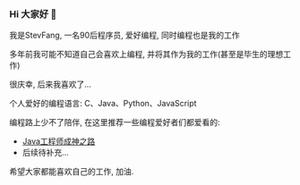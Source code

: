 ### Hi 大家好 👋

<!--
**StevFang/StevFang** is a ✨ _special_ ✨ repository because its `README.md` (this file) appears on your GitHub profile.

Here are some ideas to get you started:

- 🔭 I’m currently working on ...
- 🌱 I’m currently learning ...
- 👯 I’m looking to collaborate on ...
- 🤔 I’m looking for help with ...
- 💬 Ask me about ...
- 📫 How to reach me: ...
- 😄 Pronouns: ...
- ⚡ Fun fact: ...
-->

我是StevFang, 一名90后程序员, 爱好编程, 同时编程也是我的工作

多年前我可能不知道自己会喜欢上编程, 并将其作为我的工作(甚至是毕生的理想工作)

很庆幸, 后来我喜欢了...  

个人爱好的编程语言: C、Java、Python、JavaScript

编程路上少不了陪伴, 在这里推荐一些编程爱好者们都爱看的:
- [Java工程师成神之路](https://hollischuang.github.io/toBeTopJavaer/#/)
- 后续待补充...


希望大家都能喜欢自己的工作, 加油.
